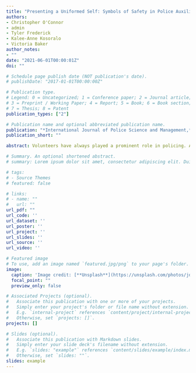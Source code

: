 ```yaml
---
title: "Presenting a Uniformed Self: Symbols of Safety in Police Auxiliary Members' Perceptions"
authors:
- Christopher O'Connor
- admin
- Tyler Frederick
- Kalee-Anne Kosoralo
- Victoria Baker
author_notes:
- ""
date: "2021-06-01T00:00:01Z"
doi: ""

# Schedule page publish date (NOT publication's date).
# publishDate: "2017-01-01T00:00:00Z"

# Publication type.
# Legend: 0 = Uncategorized; 1 = Conference paper; 2 = Journal article;
# 3 = Preprint / Working Paper; 4 = Report; 5 = Book; 6 = Book section;
# 7 = Thesis; 8 = Patent
publication_types: ["2"]

# Publication name and optional abbreviated publication name.
publication: "*International Journal of Police Science and Management,* Forthcoming."
publication_short: ""

abstract: Volunteers have always played a prominent role in policing. Although known by many names worldwide, auxiliary police in Canada are one particular group of formalized volunteers that have received little research attention. Therefore, through an exploratory survey utilizing both closed and open-ended questions, this article adds to the literature on volunteer police by focusing on how auxiliary members perceived their safety at a police service located in Canada. The findings show how auxiliary members’ perceptions of safety were intricately connected to their uniforms, received trainings, and associated accoutrements. More specifically we find that these key elements act as symbols connecting auxiliary members to the extended police family and when they are absent members can feel distanced. Further, safety concerns were expressed as a result of such distancing. The implications of these findings are discussed.

# Summary. An optional shortened abstract.
# summary: Lorem ipsum dolor sit amet, consectetur adipiscing elit. Duis posuere tellus ac convallis placerat. Proin tincidunt magna sed ex sollicitudin condimentum.

# tags:
# - Source Themes
# featured: false

# links:
# - name: ""
#   url: ""
url_pdf: "" 
url_code: ''
url_dataset: ''
url_poster: ''
url_project: ''
url_slides: ''
url_source: ''
url_video: ''

# Featured image
# To use, add an image named `featured.jpg/png` to your page's folder. 
image:
  caption: 'Image credit: [**Unsplash**](https://unsplash.com/photos/jdD8gXaTZsc)'
  focal_point: ""
  preview_only: false

# Associated Projects (optional).
#   Associate this publication with one or more of your projects.
#   Simply enter your project's folder or file name without extension.
#   E.g. `internal-project` references `content/project/internal-project/index.md`.
#   Otherwise, set `projects: []`.
projects: []

# Slides (optional).
#   Associate this publication with Markdown slides.
#   Simply enter your slide deck's filename without extension.
#   E.g. `slides: "example"` references `content/slides/example/index.md`.
#   Otherwise, set `slides: ""`.
slides: example
---
```


